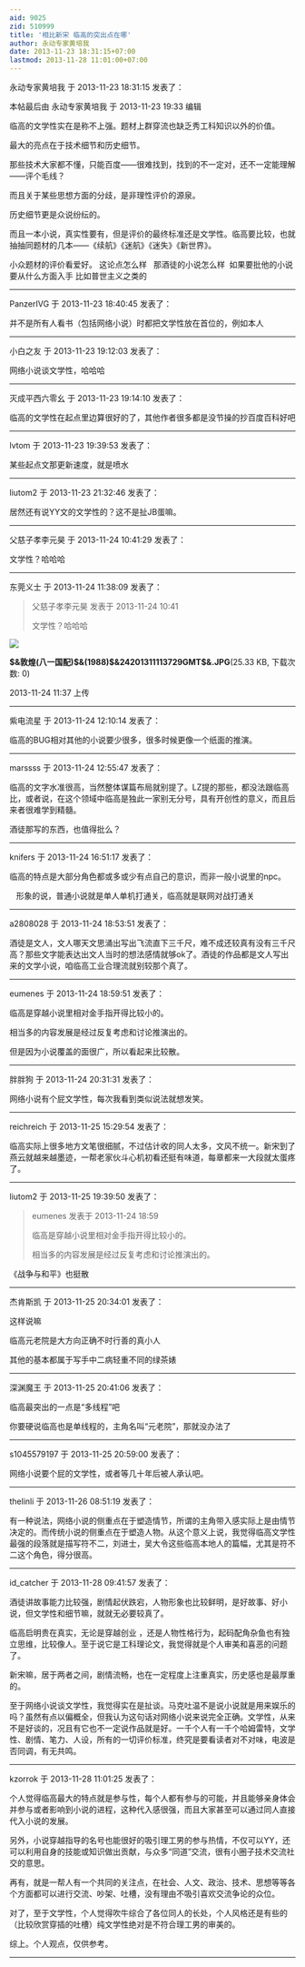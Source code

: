 ```yaml
---
aid: 9025
zid: 510999
title: '相比新宋 临高的突出点在哪'
author: 永动专家黄培我
date: 2013-11-23 18:31:15+07:00
lastmod: 2013-11-28 11:01:00+07:00
---
```


永动专家黄培我 于 2013-11-23 18:31:15 发表了：

本帖最后由 永动专家黄培我 于 2013-11-23 19:33 编辑 

临高的文学性实在是称不上强。题材上群穿流也缺乏秀工科知识以外的价值。

最大的亮点在于技术细节和历史细节。

那些技术大家都不懂，只能百度——很难找到，找到的不一定对，还不一定能理解——评个毛线？

而且关于某些思想方面的分歧，是非理性评价的源泉。

历史细节更是众说纷纭的。

而且一本小说，真实性要有，但是评价的最终标准还是文学性。临高要比较，也就抽抽同题材的几本——《续航》《迷航》《迷失》《新世界》。

小众题材的评价看爱好。 这论点怎么样   那酒徒的小说怎么样  如果要批他的小说 要从什么方面入手 比如普世主义之类的

---------

PanzerIVG 于 2013-11-23 18:40:45 发表了：

并不是所有人看书（包括网络小说）时都把文学性放在首位的，例如本人

---------

小白之友 于 2013-11-23 19:12:03 发表了：

网络小说谈文学性，哈哈哈

---------

灭成平西六零幺 于 2013-11-23 19:14:10 发表了：

临高的文学性在起点里边算很好的了，其他作者很多都是没节操的抄百度百科好吧

---------

lvtom 于 2013-11-23 19:39:53 发表了：

某些起点文那更新速度，就是喷水

---------

liutom2 于 2013-11-23 21:32:46 发表了：

居然还有说YY文的文学性的？这不是扯JB蛋嘛。

---------

父慈子孝李元昊 于 2013-11-24 10:41:29 发表了：

文学性？哈哈哈

---------

东莞义士 于 2013-11-24 11:38:09 发表了：

> 父慈子孝李元昊 发表于 2013-11-24 10:41
> 
> 文学性？哈哈哈



![](https://cdn.jsdelivr.net/gh/lzjluzijie/beichao@main/img/113755ostlyl35o3dss33i.jpg)



**\$&敦煌(八一国配)\$&(1988)\$&24201311113729GMT\$&.JPG**(25.33 KB, 下载次数: 0)



2013-11-24 11:37 上传

---------

紫电流星 于 2013-11-24 12:10:14 发表了：

临高的BUG相对其他的小说要少很多，很多时候更像一个纸面的推演。

---------

marssss 于 2013-11-24 12:55:47 发表了：

临高的文字水准很高，当然整体谋篇布局就别提了。LZ提的那些，都没法跟临高比，或者说，在这个领域中临高是独此一家别无分号，具有开创性的意义，而且后来者很难学到精髓。

酒徒那写的东西，也值得批么？

---------

knifers 于 2013-11-24 16:51:17 发表了：

临高的特点是大部分角色都或多或少有点自己的意识，而非一般小说里的npc。

   形象的说，普通小说就是单人单机打通关，临高就是联网对战打通关

---------

a2808028 于 2013-11-24 18:53:51 发表了：

酒徒是文人，文人哪天文思涌出写出飞流直下三千尺，难不成还较真有没有三千尺高？那些文字能表达出文人当时的想法感情就够ok了。酒徒的作品都是文人写出来的文学小说，咱临高工业合理流就别较那个真了。

---------

eumenes 于 2013-11-24 18:59:51 发表了：

临高是穿越小说里相对金手指开得比较小的。

相当多的内容发展是经过反复考虑和讨论推演出的。

但是因为小说覆盖的面很广，所以看起来比较散。

---------

胖胖狗 于 2013-11-24 20:31:31 发表了：

网络小说有个屁文学性，每次我看到类似说法就想发笑。

---------

reichreich 于 2013-11-25 15:29:54 发表了：

临高实际上很多地方文笔很细腻，不过估计收的同人太多，文风不统一。新宋到了燕云就越来越墨迹，一帮老家伙斗心机初看还挺有味道，每章都来一大段就太蛋疼了。

---------

liutom2 于 2013-11-25 19:39:50 发表了：

> eumenes 发表于 2013-11-24 18:59
> 
> 临高是穿越小说里相对金手指开得比较小的。
> 
> 相当多的内容发展是经过反复考虑和讨论推演出的。



《战争与和平》也挺散

---------

杰肯斯凯 于 2013-11-25 20:34:01 发表了：

这样说嘛

临高元老院是大方向正确不时行善的真小人

其他的基本都属于写手中二病轻重不同的绿茶婊

---------

深渊魔王 于 2013-11-25 20:41:06 发表了：

临高最突出的一点是“多线程”吧

你要硬说临高也是单线程的，主角名叫“元老院”，那就没办法了

---------

s1045579197 于 2013-11-25 20:59:00 发表了：

网络小说要个屁的文学性，或者等几十年后被人承认吧。

---------

thelinli 于 2013-11-26 08:51:19 发表了：

有一种说法，网络小说的侧重点在于塑造情节，所谓的主角带入感实际上是由情节决定的。而传统小说的侧重点在于塑造人物。从这个意义上说，我觉得临高文学性最强的段落就是描写符不二，刘进士，吴大令这些临高本地人的篇幅，尤其是符不二这个角色，得分很高。

---------

id_catcher 于 2013-11-28 09:41:57 发表了：

酒徒讲故事能力比较强，剧情起伏跌宕，人物形象也比较鲜明，是好故事、好小说，但文学性和细节嘛，就就无必要较真了。

临高启明贵在真实，无论是穿越创业 ，还是人物性格行为，起码配角杂鱼也有独立思维，比较像人。至于说它是工科理论文，我觉得就是个人审美和喜恶的问题了。

新宋嘛，居于两者之间，剧情流畅，也在一定程度上注重真实，历史感也是最厚重的。

至于网络小说谈文学性，我觉得实在是扯谈。马克吐温不是说小说就是用来娱乐的吗？虽然有点以偏概全，但我认为这句话对网络小说来说完全正确。文学性，从来不是好谈的，况且有它也不一定说作品就是好。一千个人有一千个哈姆雷特，文学性、剧情、笔力、人设，所有的一切评价标准，终究是要看读者对不对味，电波是否同调，有无共鸣。

---------

kzorrok 于 2013-11-28 11:01:25 发表了：

个人觉得临高最大的特点就是参与性，每个人都有参与的可能，并且能够亲身体会并参与或者影响到小说的进程，这种代入感很强，而且大家甚至可以通过同人直接代入小说的发展。

另外，小说穿越指导的名号也能很好的吸引理工男的参与热情，不仅可以YY，还可以利用自身的技能或知识做出贡献，与众多“同道”交流，很有小圈子技术交流社交的意思。

再有，就是一帮人有一个共同的关注点，在社会、人文、政治、技术、思想等等各个方面都可以进行交流、吵架、吐槽，没有理由不吸引喜欢交流争论的众位。

对了，至于文学性，个人觉得吹牛综合了各位同人的长处，个人风格还是有些的（比较欣赏穿插的吐槽）纯文学性绝对是不符合理工男的审美的。

综上。个人观点，仅供参考。

---------

